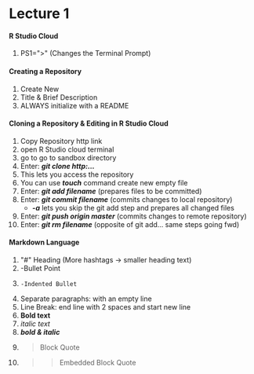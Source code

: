 # Lecture 1

#### R Studio Cloud

1. PS1=">" (Changes the Terminal Prompt)
     
#### Creating a Repository  

1. Create New
2. Title & Brief Description
3. ALWAYS initialize with a README
    
#### Cloning a Repository & Editing in R Studio Cloud
1. Copy Repository http link
2. open R Studio cloud terminal 
3. go to go to sandbox directory
4. Enter: ***git clone http:...***
5. This lets you access the repository 
6. You can use ***touch*** command create new empty file
7. Enter: ***git add filename*** (prepares files to be committed) 
8. Enter: ***git commit filename*** (commits changes to local repository)  
     * ***-a*** lets you skip the git add step and prepares all changed files
9. Enter: ***git push origin master*** (commits changes to remote repository)
10. Enter: ***git rm filename*** (opposite of git add... same steps going fwd)

#### Markdown Language 
1. "#" Heading (More hashtags -> smaller heading text)
2. -Bullet Point
3.     -Indented Bullet
4. Separate paragraphs: with an empty line
5. Line Break: end line with 2 spaces and start new line
6. **Bold text**
7. *italic text*
8. ***bold & italic***
9. > Block Quote 
10. >> Embedded Block Quote

